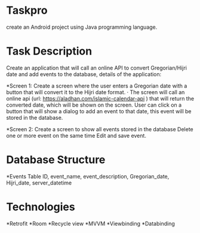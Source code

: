 # Taskpro
create an Android project using Java programming language.

# Task Description

Create an application that will call an online API to convert Gregorian/Hijri date and add events to the database, details of the application:

*Screen 1:
Create a screen where the user enters a Gregorian date with a button that will convert it to the Hijri date format. · The screen will call an online api 
(url: https://aladhan.com/islamic-calendar-api ) that will return the converted date, which will be shown on the screen.
User can click on a button that will show a dialog to add an event to that date, this event will be stored in the database.

*Screen 2:
Create a screen to show all events stored in the database
Delete one or more event on the same time
Edit and save event.

# Database Structure
*Events Table
ID, event_name, event_description, Gregorian_date, Hijri_date, server_datetime

# Technologies

*Retrofit
*Room
*Recycle view
*MVVM
*Viewbinding
*Databinding
